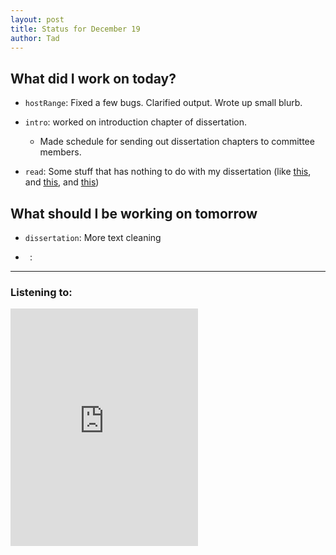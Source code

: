 ```yaml
---
layout: post
title: Status for December 19
author: Tad
---
```


## What did I work on today?

* `hostRange`: Fixed a few bugs. Clarified output. Wrote up small blurb.

* `intro`: worked on introduction chapter of dissertation.
    * Made schedule for sending out dissertation chapters to committee members.

* `read`: Some stuff that has nothing to do with my dissertation (like [this](http://www.biorxiv.org/content/biorxiv/early/2015/08/10/024315.full.pdf), and [this](http://www.ncbi.nlm.nih.gov/pubmed/24739193), and [this](http://onlinelibrary.wiley.com/doi/10.1111/oik.02006/abstract))


## What should I be working on tomorrow

* `dissertation`: More text cleaning

* ` `:


---

### Listening to:
 <iframe src='https://embed.spotify.com/?uri=spotify:track:3bSU0s2VRIP7w82DwJietw' width='300' height='380' frameborder='0' allowtransparency='true'></iframe>
 <i class='fa fa-code' style='color:pink'> </i>
